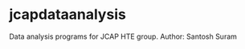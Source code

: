 jcapdataanalysis
================

Data analysis programs for JCAP HTE group. Author: Santosh Suram
